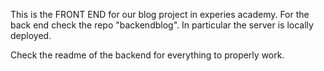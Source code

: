 This is the FRONT END for our blog project in experies academy. For the back end check the repo "backendblog". 
In particular the server is locally deployed.

Check the readme of the backend for everything to properly work.
